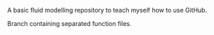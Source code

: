 A basic fluid modelling repository to teach myself how to use GitHub.

Branch containing separated function files.
